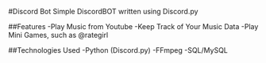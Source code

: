 #Discord Bot
Simple DiscordBOT written using Discord.py

##Features
-Play Music from Youtube
-Keep Track of Your Music Data
-Play Mini Games, such as @rategirl

##Technologies Used
-Python (Discord.py)
-FFmpeg
-SQL/MySQL
